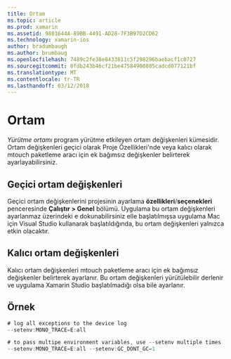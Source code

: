 ```yaml
---
title: Ortam
ms.topic: article
ms.prod: xamarin
ms.assetid: 9801644A-89BB-4491-AD28-7F3B97D2CD62
ms.technology: xamarin-ios
author: bradumbaugh
ms.author: brumbaug
ms.openlocfilehash: 7489c2fe38e8433811c5f298296baebacf1c0727
ms.sourcegitcommit: 0fdb243b46cf21be47584900805cadcd077121bf
ms.translationtype: MT
ms.contentlocale: tr-TR
ms.lasthandoff: 03/12/2018
---
```

# <a name="environment"></a>Ortam

*Yürütme ortamı* program yürütme etkileyen ortam değişkenleri kümesidir. Ortam değişkenleri geçici olarak Proje Özellikleri'nde veya kalıcı olarak mtouch paketleme aracı için ek bağımsız değişkenler belirterek ayarlayabilirsiniz.

## <a name="temporary-environment-variables"></a>Geçici ortam değişkenleri

Geçici ortam değişkenlerini projesinin ayarlama **özellikleri**/**seçenekleri** penceresinde **Çalıştır > Genel** bölümü. Uygulama bu ortam değişkenleri ayarlanmaz üzerindeki e dokunabilirsiniz elle başlatılmışsa uygulama Mac için Visual Studio kullanarak başlatıldığında, bu ortam değişkenleri yalnızca etkin olacaktır.

## <a name="permanent-environment-variables"></a>Kalıcı ortam değişkenleri

Kalıcı ortam değişkenleri mtouch paketleme aracı için ek bağımsız değişkenler belirterek ayarlanır. Bu ortam değişkenleri yürütülebilir derlenir ve uygulama Xamarin Studio başlatılmadığı olsa bile ayarlanır.

## <a name="example"></a>Örnek

```csharp
# log all exceptions to the device log
--setenv:MONO_TRACE=E:all

# to pass multipe environment variables, use --setenv multiple times
--setenv:MONO_TRACE=E:all --setenv:GC_DONT_GC=1
```


